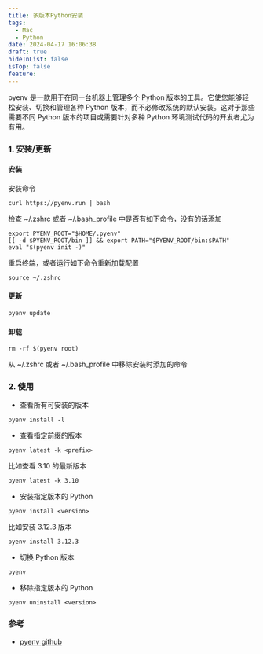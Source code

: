 ```yaml
---
title: 多版本Python安装
tags:
  - Mac
  - Python
date: 2024-04-17 16:06:38
draft: true
hideInList: false
isTop: false
feature:
---
```


pyenv 是一款用于在同一台机器上管理多个 Python 版本的工具。它使您能够轻松安装、切换和管理各种 Python 版本，而不必修改系统的默认安装。这对于那些需要不同 Python 版本的项目或需要针对多种 Python 环境测试代码的开发者尤为有用。

<!--more-->

### 1. 安装/更新

#### 安装
 安装命令
```
curl https://pyenv.run | bash
```

检查 ~/.zshrc 或者 ~/.bash_profile 中是否有如下命令，没有的话添加

```
export PYENV_ROOT="$HOME/.pyenv"
[[ -d $PYENV_ROOT/bin ]] && export PATH="$PYENV_ROOT/bin:$PATH"
eval "$(pyenv init -)"
```

重启终端，或者运行如下命令重新加载配置
```
source ~/.zshrc
```

#### 更新
```
pyenv update
```

#### 卸载
```
rm -rf $(pyenv root)
```

从 ~/.zshrc 或者 ~/.bash_profile 中移除安装时添加的命令

### 2. 使用

- 查看所有可安装的版本
```
pyenv install -l
```

- 查看指定前缀的版本
```
pyenv latest -k <prefix>
```

比如查看 3.10 的最新版本
```
pyenv latest -k 3.10
```


- 安装指定版本的 Python
```
pyenv install <version>
```

比如安装 3.12.3 版本
```
pyenv install 3.12.3
```


- 切换 Python 版本
```
pyenv 
```


- 移除指定版本的 Python
```
pyenv uninstall <version>
```

### 参考
- [pyenv github](https://github.com/pyenv/pyenv)